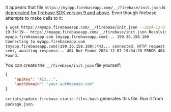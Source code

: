It appears that file `https://myapp.firebaseapp.com/__/firebase/init.json` is
[deprecated for firebase SDK version 9 and above](https://stackoverflow.com/questions/78163133/unable-to-download-firebase-init-json-for-self-hosting-the-sign-in-helper-code).
Even though firebase attempts to make calls to it:

```bash
$ wget https://myapp.firebaseapp.com/__/firebase/init.json --2024-12-07
19:34:19-- https://myapp.firebaseapp.com/__/firebase/init.json Resolving
myapp.firebaseapp.com (myapp.firebaseapp.com)... 199.36.158.100
Connecting to myapp.firebaseapp.com
(myapp.firebaseapp.com)|199.36.158.100|:443... connected. HTTP request
sent, awaiting response... 404 Not Found 2024-12-07 19:34:20 ERROR 404: Not
Found.
```

You can create the `__/firebase/init.json` file yourself:

```json
{
    "apiKey": "AIz...",
    "authDomain": "your.authdomain.com"
}
```

`scripts/update-firebase-static-files.bash` generates this file. Run it from
`package.json`.
